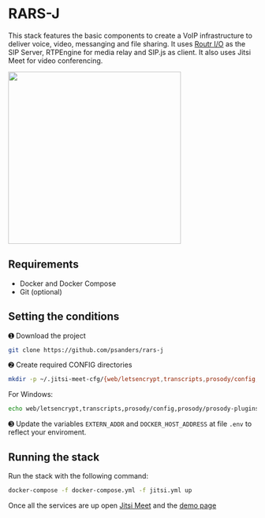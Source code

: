 # RARS-J

This stack features the basic components to create a VoIP infrastructure to deliver voice, video, messanging and file sharing.
It uses [Routr I/O](https://github.com/fonoster/routr) as the SIP Server, RTPEngine for media relay and SIP.js as client. It also uses Jitsi Meet for video conferencing.

<img src="https://raw.githubusercontent.com/psanders/rars-j/master/diagram.png" height="350" />

## Requirements

- Docker and Docker Compose
- Git (optional)

## Setting the conditions

➊ Download the project

```bash
git clone https://github.com/psanders/rars-j
```

➋  Create required CONFIG directories

```bash
mkdir -p ~/.jitsi-meet-cfg/{web/letsencrypt,transcripts,prosody/config,prosody/prosody-plugins-custom,jicofo,jvb,jigasi,jibri}
```

For Windows: 

```bash
echo web/letsencrypt,transcripts,prosody/config,prosody/prosody-plugins-custom,jicofo,jvb,jigasi,jibri | % { mkdir "~/.jitsi-meet-cfg/$_" }
```

➌ Update the variables `EXTERN_ADDR` and `DOCKER_HOST_ADDRESS` at file `.env` to reflect your enviroment. 

## Running the stack

Run the stack with the following command:

```bash
docker-compose -f docker-compose.yml -f jitsi.yml up
```

Once all the services are up open [Jitsi Meet](http://localhost:8000/FamousFirulette) and the [demo page](http://localhost:8080)
